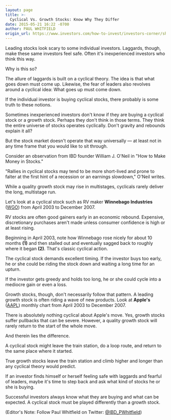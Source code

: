 ```yaml
---
layout: page
title: >-
  Cyclical Vs. Growth Stocks: Know Why They Differ
date: 2015-05-21 16:22 -0700
author: PAUL WHITFIELD
origin_url: https://www.investors.com/how-to-invest/investors-corner/should-i-buy-cyclical-stocks/
---
```


Leading stocks look scary to some individual investors. Laggards, though, make these same investors feel safe. Often it's inexperienced investors who think this way.

Why is this so?

The allure of laggards is built on a cyclical theory. The idea is that what goes down must come up. Likewise, the fear of leaders also revolves around a cyclical idea: What goes up must come down.

If the individual investor is buying cyclical stocks, there probably is some truth to these notions.

Sometimes inexperienced investors don't know if they are buying a cyclical stock or a growth stock. Perhaps they don't think in those terms. They think the entire universe of stocks operates cyclically. Don't gravity and rebounds explain it all?

But the stock market doesn't operate that way universally — at least not in any time frame that you would like to sit through.

Consider an observation from IBD founder William J. O'Neil in "How to Make Money in Stocks."

"Rallies in cyclical stocks may tend to be more short-lived and prone to falter at the first hint of a recession or an earnings slowdown," O'Neil writes.

While a quality growth stock may rise in multistages, cyclicals rarely deliver the long, multistage run.

Let's look at a cyclical stock such as RV maker **Winnebago Industries** ([WGO](https://research.investors.com/quote.aspx?symbol=WGO)) from April 2003 to December 2007.

RV stocks are often good gainers early in an economic rebound. Expensive, discretionary purchases aren't made unless consumer confidence is high or at least rising.

Beginning in April 2003, note how Winnebago rose nicely for about 10 months **(1)** and then stalled out and eventually sagged back to roughly where it began **(2)**. That's classic cyclical action.

The cyclical stock demands excellent timing. If the investor buys too early, he or she could be riding the stock down and waiting a long time for an upturn.

If the investor gets greedy and holds too long, he or she could cycle into a mediocre gain or even a loss.

Growth stocks, though, don't necessarily follow that pattern. A leading growth stock is often riding a wave of new products. Look at **Apple's** ([AAPL](https://research.investors.com/quote.aspx?symbol=AAPL)) monthly chart from April 2003 to December 2007.

There is absolutely nothing cyclical about Apple's move. Yes, growth stocks suffer pullbacks that can be severe. However, a quality growth stock will rarely return to the start of the whole move.

And therein lies the difference.

A cyclical stock might leave the train station, do a loop route, and return to the same place where it started.

True growth stocks leave the train station and climb higher and longer than any cyclical theory would predict.

If an investor finds himself or herself feeling safe with laggards and fearful of leaders, maybe it's time to step back and ask what kind of stocks he or she is buying.

Successful investors always know what they are buying and what can be expected. A cyclical stock must be played differently than a growth stock.

(Editor's Note: Follow Paul Whitfield on Twitter: [@IBD_PWhitfield](https://twitter.com/IBD_PWhitfield))
